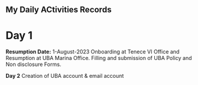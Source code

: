 ## My Daily ACtivities Records
# Day 1
**Resumption Date:** 1-August-2023
Onboarding at Tenece VI Office and Resumption at UBA Marina Office.
Filling and submission of UBA Policy and Non disclosure Forms.

**Day 2**
Creation of UBA account & email account
